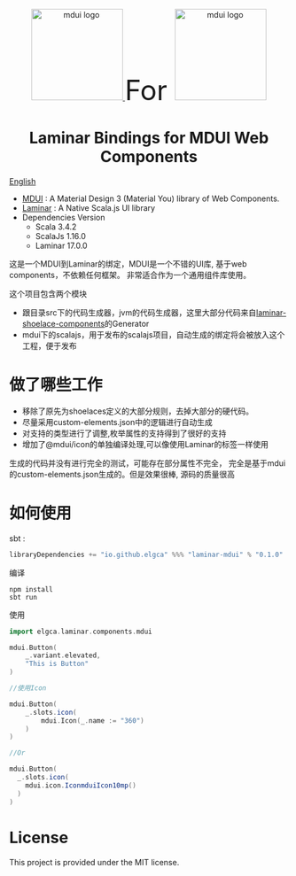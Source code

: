 <p align="center">
  <a href="https://www.mdui.org/">
    <img src="https://raw.githubusercontent.com/zdhxiong/mdui/953011ce2911e2e64b6cb242729df82664f6a78a/packages/jetbrains-plugin/src/main/resources/META-INF/pluginIcon.svg" alt="mdui logo" width="165" height="165"/>
  </a>
<span style="font-size: 50px; text-align: center"> For </span>
  <a href="https://laminar.dev/">
    <img src="https://laminar.dev/img/brand/laminar-logo-100px-rounded.png" alt="mdui logo" width="165" height="165"/>
  </a>
</p>

<h1 align="center">Laminar Bindings for MDUI Web Components</h1>

[English](/README_EN.md)

- [MDUI](https://www.mdui.org/en/docs/2/) :  A Material Design 3 (Material You) library of Web Components.
- [Laminar](https://laminar.dev/) :  A Native Scala.js UI library
- Dependencies Version
  - Scala 3.4.2
  - ScalaJs 1.16.0
  - Laminar 17.0.0


这是一个MDUI到Laminar的绑定，MDUI是一个不错的UI库, 基于web components，不依赖任何框架。
非常适合作为一个通用组件库使用。

这个项目包含两个模块

- 跟目录src下的代码生成器，jvm的代码生成器，这里大部分代码来自[laminar-shoelace-components](https://github.com/raquo/laminar-shoelace-components)的Generator
- mdui下的scalajs，用于发布的scalajs项目，自动生成的绑定将会被放入这个工程，便于发布

# 做了哪些工作

- 移除了原先为shoelaces定义的大部分规则，去掉大部分的硬代码。
- 尽量采用custom-elements.json中的逻辑进行自动生成
- 对支持的类型进行了调整,枚举属性的支持得到了很好的支持
- 增加了@mdui/icon的单独编译处理,可以像使用Laminar的标签一样使用

生成的代码并没有进行完全的测试，可能存在部分属性不完全，
完全是基于mdui的custom-elements.json生成的。但是效果很棒, 源码的质量很高

# 如何使用

sbt :

```scala
libraryDependencies += "io.github.elgca" %%% "laminar-mdui" % "0.1.0"
```

编译
```shell
npm install
sbt run
```

使用

```scala
import elgca.laminar.components.mdui

mdui.Button(
    _.variant.elevated,
    "This is Button"
)

//使用Icon

mdui.Button(
    _.slots.icon(
        mdui.Icon(_.name := "360")
    )
)

//Or

mdui.Button(
  _.slots.icon(
    mdui.icon.IconmduiIcon10mp()
  )
)

```

# License

This project is provided under the MIT license.